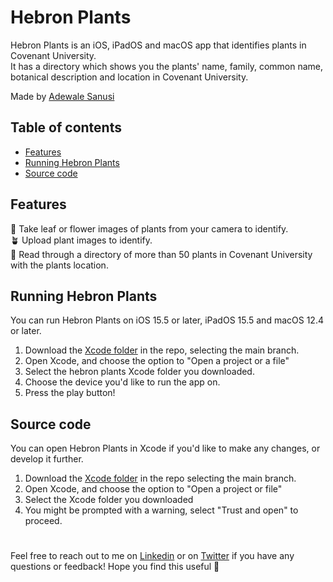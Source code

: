 # Hebron Plants

Hebron Plants is an iOS, iPadOS and macOS app that identifies plants in Covenant University.<br> It has a directory which shows you the plants' name, family, common name, botanical description and location in Covenant University.

Made by [Adewale Sanusi](https://twitter.com/A_4_Ade)

## Table of contents

- [Features](#features)
- [Running Hebron Plants](#running-hebron-plants)
- [Source code](#source-code)

## Features

📸 Take leaf or flower images of plants from your camera to identify.<br> 🪴 Upload plant images to identify. <br> 📖 Read through a directory of more than 50 plants in Covenant University with the plants location. <br>

## Running Hebron Plants
You can run Hebron Plants on iOS 15.5 or later, iPadOS 15.5 and macOS 12.4 or later.
1. Download the [Xcode folder](https://github.com/9T9AD/Hebron-Plants) in the repo, selecting the main branch.
2. Open Xcode, and choose the option to "Open a project or a file"
3. Select the hebron plants Xcode folder you downloaded.
4. Choose the device you'd like to run the app on.
5. Press the play button!

<!--
## Installing Hebron Plants
You can install Hebron Plants on macOS 11.6 or later.
1. [Click here](https://github.com/alyssaxuu/later/raw/master/Later.dmg) to download the latest version. You can also download the [Later.dmg](https://github.com/alyssaxuu/later/blob/master/Later.dmg) file from this repo.
2.  Drag the Later app into the Applications folder.
3.  Right click while holding the Control key on the Later app, and select "Open" from the context menu.
4. You will be prompted with an alert saying that the app can't be opened because Apple cannot check it for malicious software (it's not signed). You can open it anyway by clicking "Open".
5. Later will open as an item on your menu bar.
-->

<!-- You can read the [FAQ](https://#) if you have any questions. -->

## Source code
You can open Hebron Plants in Xcode if you'd like to make any changes, or develop it further.
1. Download the [Xcode folder](https://github.com/9T9AD/Hebron-Plants) in the repo selecting the main branch.
2. Open Xcode, and choose the option to "Open a project or file"
3. Select the Xcode folder you downloaded
4. You might be prompted with a warning, select "Trust and open" to proceed.

#

Feel free to reach out to me on [Linkedin](https://bit.ly/AdewaleSanusi) or on [Twitter](https://twitter.com/A_4_Ade) if you have any questions or feedback! Hope you find this useful 💜

<!-- - [Installing Hebron Plants](#installing-hebron-plants) -->


